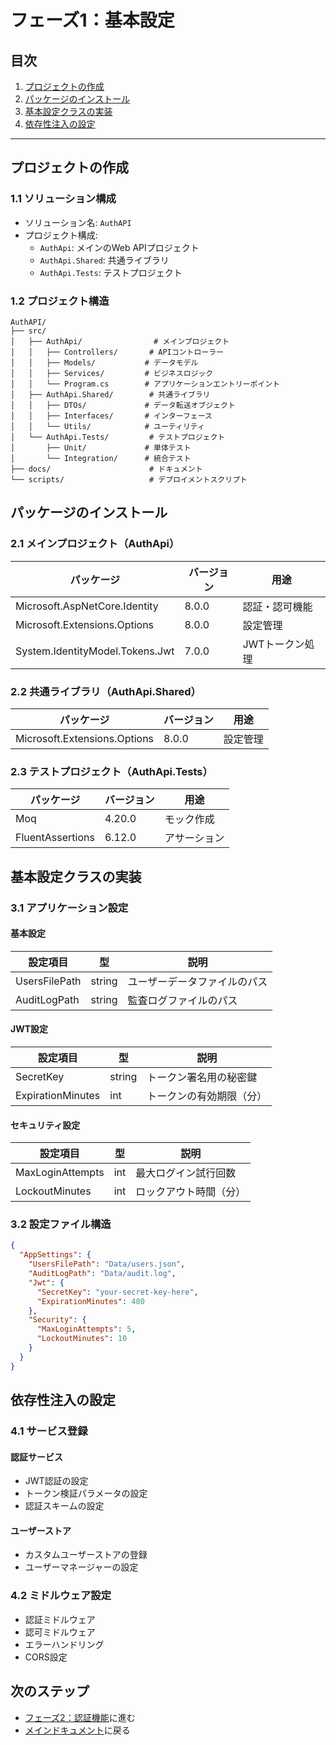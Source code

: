 # フェーズ1：基本設定

## 目次
1. [プロジェクトの作成](#プロジェクトの作成)
2. [パッケージのインストール](#パッケージのインストール)
3. [基本設定クラスの実装](#基本設定クラスの実装)
4. [依存性注入の設定](#依存性注入の設定)

---

## プロジェクトの作成

### 1.1 ソリューション構成
- ソリューション名: `AuthAPI`
- プロジェクト構成:
  - `AuthApi`: メインのWeb APIプロジェクト
  - `AuthApi.Shared`: 共通ライブラリ
  - `AuthApi.Tests`: テストプロジェクト

### 1.2 プロジェクト構造
```
AuthAPI/
├── src/
│   ├── AuthApi/                # メインプロジェクト
│   │   ├── Controllers/       # APIコントローラー
│   │   ├── Models/           # データモデル
│   │   ├── Services/         # ビジネスロジック
│   │   └── Program.cs        # アプリケーションエントリーポイント
│   ├── AuthApi.Shared/        # 共通ライブラリ
│   │   ├── DTOs/             # データ転送オブジェクト
│   │   ├── Interfaces/       # インターフェース
│   │   └── Utils/            # ユーティリティ
│   └── AuthApi.Tests/         # テストプロジェクト
│       ├── Unit/             # 単体テスト
│       └── Integration/      # 統合テスト
├── docs/                      # ドキュメント
└── scripts/                   # デプロイメントスクリプト
```

## パッケージのインストール

### 2.1 メインプロジェクト（AuthApi）
| パッケージ | バージョン | 用途 |
|------------|------------|------|
| Microsoft.AspNetCore.Identity | 8.0.0 | 認証・認可機能 |
| Microsoft.Extensions.Options | 8.0.0 | 設定管理 |
| System.IdentityModel.Tokens.Jwt | 7.0.0 | JWTトークン処理 |

### 2.2 共通ライブラリ（AuthApi.Shared）
| パッケージ | バージョン | 用途 |
|------------|------------|------|
| Microsoft.Extensions.Options | 8.0.0 | 設定管理 |

### 2.3 テストプロジェクト（AuthApi.Tests）
| パッケージ | バージョン | 用途 |
|------------|------------|------|
| Moq | 4.20.0 | モック作成 |
| FluentAssertions | 6.12.0 | アサーション |

## 基本設定クラスの実装

### 3.1 アプリケーション設定

#### 基本設定
| 設定項目 | 型 | 説明 |
|----------|-----|------|
| UsersFilePath | string | ユーザーデータファイルのパス |
| AuditLogPath | string | 監査ログファイルのパス |

#### JWT設定
| 設定項目 | 型 | 説明 |
|----------|-----|------|
| SecretKey | string | トークン署名用の秘密鍵 |
| ExpirationMinutes | int | トークンの有効期限（分） |

#### セキュリティ設定
| 設定項目 | 型 | 説明 |
|----------|-----|------|
| MaxLoginAttempts | int | 最大ログイン試行回数 |
| LockoutMinutes | int | ロックアウト時間（分） |

### 3.2 設定ファイル構造
```json
{
  "AppSettings": {
    "UsersFilePath": "Data/users.json",
    "AuditLogPath": "Data/audit.log",
    "Jwt": {
      "SecretKey": "your-secret-key-here",
      "ExpirationMinutes": 480
    },
    "Security": {
      "MaxLoginAttempts": 5,
      "LockoutMinutes": 10
    }
  }
}
```

## 依存性注入の設定

### 4.1 サービス登録

#### 認証サービス
- JWT認証の設定
- トークン検証パラメータの設定
- 認証スキームの設定

#### ユーザーストア
- カスタムユーザーストアの登録
- ユーザーマネージャーの設定

### 4.2 ミドルウェア設定
- 認証ミドルウェア
- 認可ミドルウェア
- エラーハンドリング
- CORS設定

## 次のステップ
- [フェーズ2：認証機能](phase2-authentication.md)に進む
- [メインドキュメント](../AuthAPI.md)に戻る 